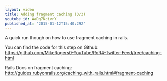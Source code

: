 ```yaml
---
layout: video
title: Adding fragment caching (3/3)
youtube_id: WaDg7NcivrY
published_at: '2015-01-12T15:40:29Z'
---
```

A quick run though on how to use fragment caching in rails. 

You can find the code for this step on Github: https://github.com/MikeRogers0-YouTube/RoR4-Twitter-Feed/tree/caching-html

Rails Docs on fragment caching: http://guides.rubyonrails.org/caching_with_rails.html#fragment-caching